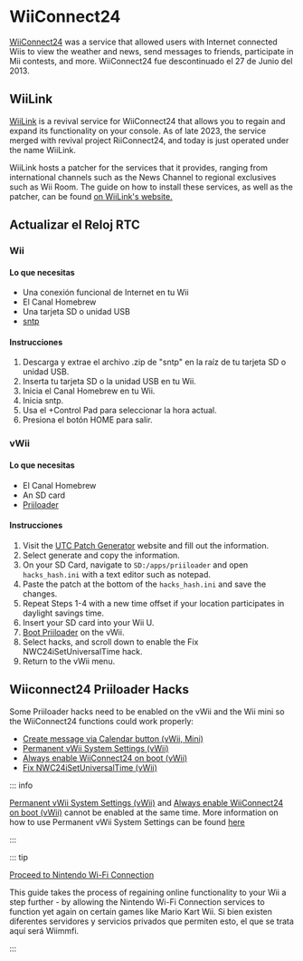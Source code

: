 # WiiConnect24

<!--
This guide provides the means of regaining WiiConnect24 functionality on your console via RiiConnect24.
Although not at all necessary, it is a "nice to have" feature that was originally used for online connectivity in certain applications on the console.
These apps include the Forecast/News Channel, Nintendo Channel, Check Mii Out Channel, some Japan-exclusive channels, and more.
-->

[WiiConnect24](https://wikipedia.org/wiki/WiiConnect24) was a service that allowed users with Internet connected Wiis to view the weather and news, send messages to friends, participate in Mii contests, and more. WiiConnect24 fue descontinuado el 27 de Junio del 2013.

## WiiLink

[WiiLink](https://www.wiilink24.com/) is a revival service for WiiConnect24 that allows you to regain and expand its functionality on your console.
As of late 2023, the service merged with revival project RiiConnect24, and today is just operated under the name WiiLink.

WiiLink hosts a patcher for the services that it provides, ranging from international channels such as the News Channel to regional exclusives such as Wii Room.
The guide on how to install these services, as well as the patcher, can be found [on WiiLink's website.](https://www.wiilink24.com/guide/)

<!-- move this back to another page? or no -->

## Actualizar el Reloj RTC

### Wii

#### Lo que necesitas

- Una conexión funcional de Internet en tu Wii
- El Canal Homebrew
- Una tarjeta SD o unidad USB
- [sntp](https://oscwii.org/library/app/sntp)

#### Instrucciones

1. Descarga y extrae el archivo .zip de "sntp" en la raíz de tu tarjeta SD o unidad USB.
2. Inserta tu tarjeta SD o la unidad USB en tu Wii.
3. Inicia el Canal Homebrew en tu Wii.
4. Inicia sntp.
5. Usa el +Control Pad para seleccionar la hora actual.
6. Presiona el botón HOME para salir.

### vWii

#### Lo que necesitas

- El Canal Homebrew
- An SD card
- [Priiloader](priiloader)

#### Instrucciones

1. Visit the [UTC Patch Generator](https://garyodernichts.github.io/priiloader-patch-gen/) website and fill out the information.
2. Select generate and copy the information.
3. On your SD Card, navigate to `SD:/apps/priiloader` and open `hacks_hash.ini` with a text editor such as notepad.
4. Paste the patch at the bottom of the `hacks_hash.ini` and save the changes.
5. Repeat Steps 1-4 with a new time offset if your location participates in daylight savings time.
6. Insert your SD card into your Wii U.
7. [Boot Priiloader](priiloader#section-iii---entering-priiloader) on the vWii.
8. Select hacks, and scroll down to enable the Fix NWC24iSetUniversalTime hack.
9. Return to the vWii menu.

## Wiiconnect24 Priiloader Hacks

Some Priiloader hacks need to be enabled on the vWii and the Wii mini so the WiiConnect24 functions could work properly:

- [Create message via Calendar button (vWii, Mini)](https://dacotaco.github.io/priiloader/docs/HACKSLIST.html#create-message-via-calendar-button-vwii-mini)
- [Permanent vWii System Settings (vWii)](https://dacotaco.github.io/priiloader/docs/HACKSLIST.html#permanent-vwii-system-settings-vwii)
- [Always enable WiiConnect24 on boot (vWii)](https://dacotaco.github.io/priiloader/docs/HACKSLIST.html#always-enable-wiiconnect24-on-boot-vwii)
- [Fix NWC24iSetUniversalTime (vWii)](https://dacotaco.github.io/priiloader/docs/HACKSLIST.html#fix-nwc24isetuniversaltime-vwii)

::: info

[Permanent vWii System Settings (vWii)](https://dacotaco.github.io/priiloader/docs/HACKSLIST.html#permanent-vwii-system-settings-vwii) and [Always enable WiiConnect24 on boot (vWii)](https://dacotaco.github.io/priiloader/docs/HACKSLIST.html#always-enable-wiiconnect24-on-boot-vwii) cannot be enabled at the same time. More information on how to use Permanent vWii System Settings can be found [here](https://dacotaco.github.io/priiloader/docs/FAQ.html#how-to-use-permanent-wii-system-settings-on-vwii)

:::

::: tip

[Proceed to Nintendo Wi-Fi Connection](wiimmfi)

This guide takes the process of regaining online functionality to your Wii a step further - by allowing the Nintendo Wi-Fi Connection services to function yet again on certain games like Mario Kart Wii. Si bien existen diferentes servidores y servicios privados que permiten esto, el que se trata aquí será Wiimmfi.

:::
